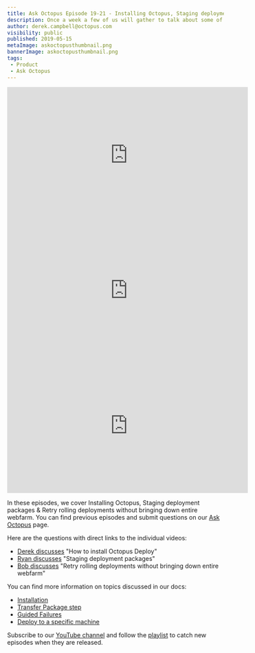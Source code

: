 ```yaml
---
title: Ask Octopus Episode 19-21 - Installing Octopus, Staging deployment packages & Retrying rolling deployments
description: Once a week a few of us will gather to talk about some of the most interesting questions we have gotten over the past week and how we went about solving them.
author: derek.campbell@octopus.com
visibility: public
published: 2019-05-15
metaImage: askoctopusthumbnail.png
bannerImage: askoctopusthumbnail.png
tags:
 - Product
 - Ask Octopus
---
```


<iframe width="560" height="315" src="https://www.youtube.com/embed/P_qUe4ZiqGM" frameborder="0" allowfullscreen></iframe>
<iframe width="560" height="315" src="https://www.youtube.com/embed/A0_QloEBT1o" frameborder="0" allowfullscreen></iframe>
<iframe width="560" height="315" src="https://www.youtube.com/embed/h9zRGsOubsc" frameborder="0" allowfullscreen></iframe>

In these episodes, we cover Installing Octopus, Staging deployment packages & Retry rolling deployments without bringing down entire webfarm. You can find previous episodes and submit questions on our [Ask Octopus](https://hello.octopus.com/ask-octopus) page.

Here are the questions with direct links to the individual videos:

- [Derek discusses](https://www.youtube.com/watch?v=P_qUe4ZiqGM) "How to install Octopus Deploy"
- [Ryan discusses](https://www.youtube.com/watch?v=A0_QloEBT1o) "Staging deployment packages"
- [Bob discusses](https://www.youtube.com/watch?v=h9zRGsOubsc) "Retry rolling deployments without bringing down entire webfarm"

You can find more information on topics discussed in our docs:

- [Installation](https://octopus.com/docs/installation)
- [Transfer Package step](https://octopus.com/docs/deployment-examples/package-deployments/transfer-package)
- [Guided Failures](https://octopus.com/docs/deployment-process/releases/guided-failures)
- [Deploy to a specific machine](https://octopus.com/docs/deployment-process/releases#deploy-to-a-specific-subset-of-deployment-target)

Subscribe to our [YouTube channel](https://www.youtube.com/channel/UCURDSDCwx9ZiCMcLdc8d6Uw?sub_confirmation=1) and follow the [playlist](https://www.youtube.com/playlist?list=PLAGskdGvlaw3-cd9rPiwhwfUo7kDGnOBh) to catch new episodes when they are released.